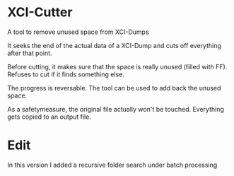 # XCI-Cutter
A tool to remove unused space from XCI-Dumps

It seeks the end of the actual data of a XCI-Dump
and cuts off everything after that point.

Before cutting, it makes sure that the space is really unused (filled with FF).
Refuses to cut if it finds something else.

The progress is reversable.
The tool can be used to add back the unused space.


As a safetymeasure, the original file actually won't be touched.
Everything gets copied to an output file.

# Edit
In this version I added a recursive folder search under batch processing
